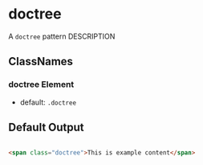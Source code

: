 # doctree

A `doctree` pattern DESCRIPTION

## ClassNames

### doctree Element 

* default: `.doctree`


## Default Output

```html

<span class="doctree">This is example content</span>

```

